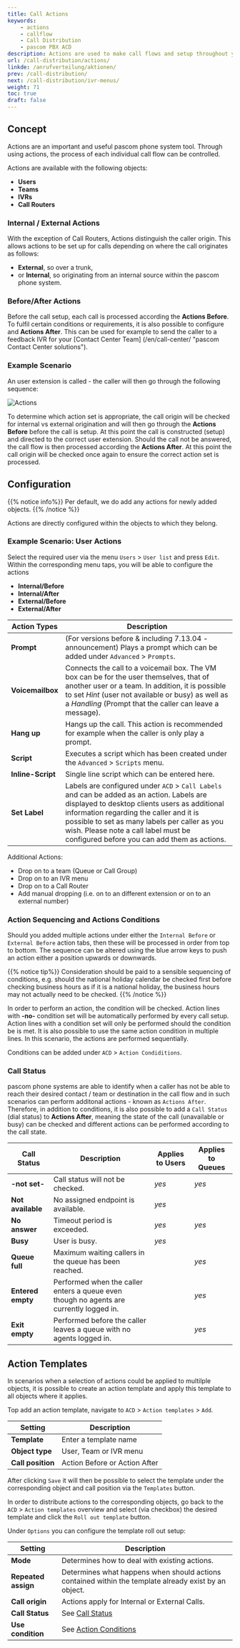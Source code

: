 ```yaml
---
title: Call Actions
keywords:
    - actions
    - callflow
    - Call Distribution
    - pascom PBX ACD
description: Actions are used to make call flows and setup throughout your pascom phones system according to destination and call events
url: /call-distribution/actions/
linkde: /anrufverteilung/aktionen/
prev: /call-distribution/
next: /call-distribution/ivr-menus/
weight: 71
toc: true
draft: false
---
```


## Concept
<!--FIXME reihenfolge: beispiel zuerst als konzept  -->

Actions are an important and useful pascom phone system tool. Through using actions, the process of each individual call flow can be controlled. 

Actions are available with the following objects:

+ **Users**
+ **Teams**
+ **IVRs**
+ **Call Routers**

### Internal / External Actions

With the exception of Call Routers, Actions distinguish the caller origin. This allows actions to be set up for calls depending on where the call originates as follows:

+ **External**, so over a trunk,
+ or **Internal**, so originating from an internal source within the pascom phone system.


### Before/After Actions

Before the call setup, each call is processed according the **Actions Before**. To fulfil certain conditions or requirements, it is also possible to configure and **Actions After**. This can be used for example to send the caller to a feedback IVR for your [Contact Center Team] (/en/call-center/ "pascom Contact Center solutions"). 

### Example Scenario

An user extension is called - the caller will then go through the following sequence:

![Actions](../../images/actions_example_en.png?width=1000px "pascom Call Actions Example Call Flow")

To determine which action set is appropriate, the call origin will be checked for internal vs external origination and will then go through the **Actions Before** before the call is setup. At this point the call is constructed (setup) and directed to the correct user extension. Should the call not be answered, the call flow is then processed according the **Actions After**. At this point the call origin will be checked once again to ensure the correct action set is processed.

## Configuration

{{% notice info%}}
Per default, we do add any actions for newly added objects.
{{% /notice %}}

Actions are directly configured within the objects to which they belong.

### Example Scenario: User Actions

Select the required user via the menu `Users` > `User list` and press `Edit`. Within the corresponding menu taps, you will be able to configure the actions

+ **Internal/Before**
+ **Internal/After**
+ **External/Before**
+ **External/After**

|Action Types|Description|
|---|---|
|**Prompt**|(For versions before & including 7.13.04 - announcement) Plays a prompt which can be added under `Advanced` > `Prompts`.|
|**Voicemailbox**|Connects the call to a voicemail box. The VM box can be for the user themselves, that of another user or a team. In addition, it is possible to set *Hint* (user not available or busy) as well as a *Handling* (Prompt that the caller can leave a message).|
|**Hang up**|Hangs up the call. This action is recommended for example when the caller is only play a prompt.|
|**Script**|Executes a script which has been created under the `Advanced` > `Scripts` menu.|
|**Inline-Script**|Single line script which can be entered here.|
|**Set Label**|Labels are configured under `ACD` > `Call Labels` and can be added as an action. Labels are displayed to desktop clients users as additional information regarding the caller and it is possible to set as many labels per caller as you wish. Please note a call label must be configured before you can add them as actions.|

Additional Actions:

+ Drop on to a team (Queue or Call Group)
+ Drop on to an IVR menu
+ Drop on to a Call Router
+ Add manual dropping (i.e. on to an different extension or on to an external number)


### Action Sequencing and Actions Conditions

Should you added multiple actions under either the `Internal Before` or `External Before` action tabs, then these will be processed in order from top to bottom. The sequence can be altered using the blue arrow keys to push an action either a position upwards or downwards.

{{% notice tip%}}
Consideration should be paid to a sensible sequencing of conditions, e.g. should the national holiday calendar be checked first before checking business hours as if it is a national holiday, the business hours may not actually need to be checked.
{{% /notice %}}

In order to perform an action, the condition will be checked. Action lines with **-no-** condition set will be automatically performed by every call setup. Action lines with a condition set will only be performed should the condition be is met. It is also possible to use the same action condition in multiple lines. In this scenario, the actions are performed sequentially. 

Conditions can be added under `ACD` > `Action Condiditions`.

### Call Status

pascom phone systems are able to identify when a caller has not be able to reach their desired contact / team or destination in the call flow and in such scenarios can perform additonal actions - known as `Actions After`. Therefore, in addition to conditions, it is also possible to add a `Call Status` (dial status) to **Actions After**, meaning the state of the call (unavailable or busy) can be checked and different actions can be performed according to the call state.


|Call Status|Description|Applies to Users|Applies to Queues|
|---|---|---|---|
|**-not set-**|Call status will not be checked.|*yes*|*yes*|
|**Not available**|No assigned endpoint is available.|*yes*||
|**No answer**|Timeout period is exceeded.|*yes*|*yes*|
|**Busy**|User is busy.|*yes*||
|**Queue full**|Maximum waiting callers in the queue has been reached.||*yes*|
|**Entered empty**|Performed when the caller enters a queue even though no agents are currently logged in.||*yes*|
|**Exit empty**|Performed before the caller leaves a queue with no agents logged in.||*yes*|

<!-- |**Entry not possible**|||*yes*|
|**Exit not possible**|||*yes*| -->


## Action Templates 

In scenarios when a selection of actions could be applied to multilple objects, it is possible to create an action template and apply this template to all objects where it applies.

Top add an action template, navigate to `ACD` > `Action templates` > `Add`.

|Setting|Description|
|---|---|
|**Template**|Enter a template name|
|**Object type**|User, Team or IVR menu|
|**Call position**|Action Before or Action After|

After clicking `Save` it will then be possible to select the template under the corresponding object and call position via the `Templates` button.

In order to distribute actions to the corresponding objects, go back to the `ACD` > `Action templates` overview and select (via checkbox) the desired template and click the `Roll out template` button.

Under `Options` you can configure the template roll out setup:

|Setting|Description|
|---|---|
|**Mode**|Determines how to deal with existing actions.|
|**Repeated assign**|Determines what happens when should actions contained within the template already exist by an object.|
|**Call origin**|Actions apply for Internal or External Calls.|
|**Call Status**|See [Call Status](..//actions/#call-status)|
|**Use condition**|See [Action Conditions](../actions/#action-sequencing-and-actions-conditions)|
